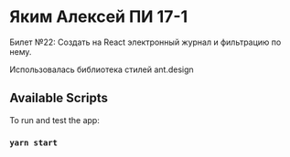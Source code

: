 # Яким Алексей ПИ 17-1

Билет №22: Создать на React электронный журнал и фильтрацию по нему.

Использовалась библиотека стилей ant.design

## Available Scripts

To run and test the app:

### `yarn start`
